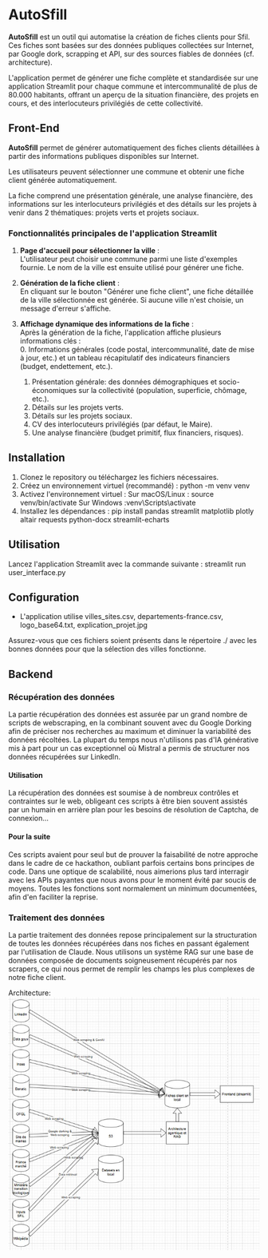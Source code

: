 # AutoSfill

**AutoSfill** est un outil qui automatise la création de fiches clients pour Sfil. Ces fiches sont basées sur des données publiques collectées sur Internet, par Google dork, scrapping et API, sur des sources fiables de données (cf. architecture). 

L'application permet de générer une fiche complète et standardisée sur une application Streamlit pour chaque commune et intercommunalité de plus de 80.000 habitants, offrant un aperçu de la situation financière, des projets en cours, et des interlocuteurs privilégiés de cette collectivité.



## Front-End

**AutoSfill** permet de générer automatiquement des fiches clients détaillées à partir des informations publiques disponibles sur Internet. 

Les utilisateurs peuvent sélectionner une commune et obtenir une fiche client générée automatiquement.

La fiche comprend une présentation générale, une analyse financière, des informations sur les interlocuteurs privilégiés et  des détails sur les projets à venir dans 2 thématiques: projets verts et projets sociaux.



### Fonctionnalités principales de l'application Streamlit

1. **Page d'accueil pour sélectionner la ville** :  
   L'utilisateur peut choisir une commune parmi une liste d'exemples fournie. Le nom de la ville est ensuite utilisé pour générer une fiche.

2. **Génération de la fiche client** :  
   En cliquant sur le bouton "Générer une fiche client", une fiche détaillée de la ville sélectionnée est générée. Si aucune ville n'est choisie, un message d'erreur s'affiche.

3. **Affichage dynamique des informations de la fiche** :  
   Après la génération de la fiche, l'application affiche plusieurs informations clés :  
   0. Informations générales (code postal, intercommunalité, date de mise à jour, etc.) et un tableau récapitulatif des indicateurs financiers (budget, endettement, etc.).
   1. Présentation générale: des données démographiques et socio-économiques sur la collectivité (population, superficie, chômage, etc.).
   2. Détails sur les projets verts.
   3. Détails sur les projets sociaux.
   4. CV des interlocuteurs privilégiés (par défaut, le Maire).
   5. Une analyse financière (budget primitif, flux financiers, risques).


## Installation

1. Clonez le repository ou téléchargez les fichiers nécessaires.
2. Créez un environnement virtuel (recommandé) :
   python -m venv venv
3. Activez l'environnement virtuel :
    Sur macOS/Linux : source venv/bin/activate
    Sur Windows :venv\Scripts\activate
4. Installez les dépendances :
    pip install pandas streamlit matplotlib plotly altair requests python-docx streamlit-echarts

## Utilisation

Lancez l'application Streamlit avec la commande suivante :
streamlit run user_interface.py

## Configuration
- L'application utilise villes_sites.csv, departements-france.csv, logo_base64.txt, explication_projet.jpg

Assurez-vous que ces fichiers soient présents dans le répertoire ./ avec les bonnes données pour que la sélection des villes fonctionne.

## Backend
### Récupération des données
La partie récupération des données est assurée par un grand nombre de scripts de webscraping, en la combinant souvent avec du Google Dorking afin de préciser nos recherches au maximum et diminuer la variabilité des données récoltées. La plupart du temps nous n'utilisons pas d'IA générative mis à part pour un cas exceptionnel où Mistral a permis de structurer nos données récupérées sur LinkedIn.

#### Utilisation
La récupération des données est soumise à de nombreux contrôles et contraintes sur le web, obligeant ces scripts à être bien souvent assistés par un humain en arrière plan pour les besoins de résolution de Captcha, de connexion...

#### Pour la suite
Ces scripts avaient pour seul but de prouver la faisabilité de notre approche dans le cadre de ce hackathon, oubliant parfois certains bons principes de code. Dans une optique de scalabilité, nous aimerions plus tard interragir avec les APIs payantes que nous avons pour le moment évité par soucis de moyens. Toutes les fonctions sont normalement un minimum documentées, afin d'en faciliter la reprise.

### Traitement des données
La partie traitement des données repose principalement sur la structuration de toutes les données récupérées dans nos fiches en passant également par l'utilisation de Claude. Nous utilisons un système RAG sur une base de données composée de documents soigneusement récupérés par nos scrapers, ce qui nous permet de remplir les champs les plus complexes de notre fiche client.

Architecture:
![Image locale](architecture.jpg)